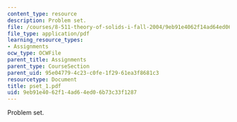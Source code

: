 ```yaml
---
content_type: resource
description: Problem set.
file: /courses/8-511-theory-of-solids-i-fall-2004/9eb91e4062f14ad64ed06b73c33f1287_pset_1.pdf
file_type: application/pdf
learning_resource_types:
- Assignments
ocw_type: OCWFile
parent_title: Assignments
parent_type: CourseSection
parent_uid: 95e04779-4c23-c0fe-1f29-61ea3f8681c3
resourcetype: Document
title: pset_1.pdf
uid: 9eb91e40-62f1-4ad6-4ed0-6b73c33f1287
---
```

Problem set.

